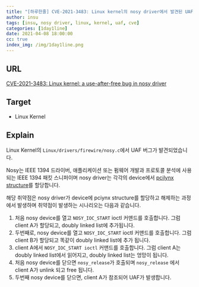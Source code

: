 ```yaml
---
title: "[하루한줄] CVE-2021-3483: Linux kernel의 nosy driver에서 발견된 UAF bug"
author: insu
tags: [insu, nosy driver, linux, kernel, uaf, cve]
categories: [1day1line]
date: 2021-04-08 18:00:00
cc: true
index_img: /img/1day1line.png
---
```


## URL

[CVE-2021-3483: Linux kernel: a use-after-free bug in nosy driver](https://seclists.org/oss-sec/2021/q2/10)

## Target

- Linux Kernel

## Explain
Linux Kernel의 `Linux/drivers/firewire/nosy.c`에서 UAF 버그가 발견되었습니다.

Nosy는 IEEE 1394 드라이버, 애플리케이션 또는 펌웨어 개발과 프로토콜 분석에 사용되는 IEEE 1394 패킷 스니퍼이며 nosy driver는 각각의 device에서 [pcilynx structure](https://docs.huihoo.com/doxygen/linux/kernel/3.7/structpcilynx.html)를 할당합니다.



해당 취약점은 nosy driver가 device에 pciynx structure를 할당하고 해제하는 과정에서 발생하며 취약점이 발생하는 시나리오는 다음과 같습니다.

1. 처음 nosy device를 열고 `NOSY_IOC_START` ioctl 커맨드를 호출합니다. 그럼 client A가 할당되고, doubly linked list에 추가됩니다.
2. 두번째로, nosy device를 열고 `NOSY_IOC_START` ioctl 커맨드를 호출합니다. 그럼 client B가 할당되고 똑같이 doubly linked list에 추가 됩니다.
3. client A에서 `NOSY_IOC_START ioctl` 커맨드를 호출합니다. 그럼 client A는 doubly linked list에서 읽어지고, doubly linked list는 엉망이 됩니다.
4. 처음 nosy device를 닫으면 `nosy_release`가 호출되며 `nosy_release` 에서 client A가 unlink 되고 free 됩니다.
5. 두번째 nosy device를 닫으면, client A가 참조되어 UAF가 발생합니다.